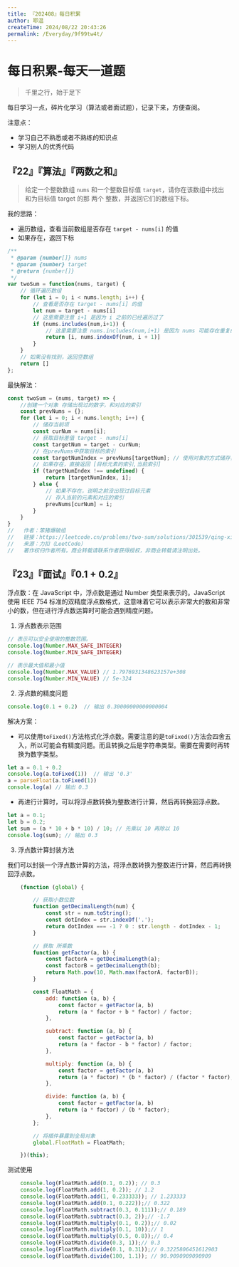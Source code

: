 ```yaml
---
title: 『202408』每日积累
author: 耶温
createTime: 2024/08/22 20:43:26
permalink: /Everyday/9f99tw4t/
---
```

# 每日积累-每天一道题

> 千里之行，始于足下 

每日学习一点，碎片化学习（算法或者面试题），记录下来，方便查阅。

注意点：
-   学习自己不熟悉或者不熟练的知识点
-   学习别人的优秀代码

## 『22』『算法』『两数之和』

> 给定一个整数数组 `nums` 和一个整数目标值 `target`，请你在该数组中找出 和为目标值 target  的那 两个 整数，并返回它们的数组下标。

我的思路：

-  遍历数组，查看当前数组是否存在 `target - nums[i]` 的值
-  如果存在，返回下标

```js
/**
 * @param {number[]} nums
 * @param {number} target
 * @return {number[]}
 */
var twoSum = function(nums, target) {
    // 循环遍历数组
    for (let i = 0; i < nums.length; i++) {
        // 查看是否存在 target - nums[i] 的值
        let num = target - nums[i]
        // 这里需要注意 i+1 是因为 i 之前的已经遍历过了
        if (nums.includes(num,i+1)) {
            // 这里需要注意 nums.includes(num,i+1) 是因为 nums 可能存在重复的元素
            return [i, nums.indexOf(num, i + 1)]
        }
    }
    // 如果没有找到，返回空数组
    return []
};
```
最快解法：

```js
const twoSum = (nums, target) => {
    //创建一个对象 存储出现过的数字，和对应的索引
    const prevNums = {};
    for (let i = 0; i < nums.length; i++) {
        // 储存当前项      
        const curNum = nums[i];
        // 获取目标差值 target - nums[i]                 
        const targetNum = target - curNum;
        // 在prevNums中获取目标的索引        
        const targetNumIndex = prevNums[targetNum]; // 使用对象的方式储存，获取值会更快
        // 如果存在，直接返回 [目标元素的索引,当前索引]      
        if (targetNumIndex !== undefined) {
            return [targetNumIndex, i];
        } else {
            // 如果不存在，说明之前没出现过目标元素  
            // 存入当前的元素和对应的索引                      
            prevNums[curNum] = i;
        }
    }
}
//   作者：笨猪爆破组
//   链接：https://leetcode.cn/problems/two-sum/solutions/301539/qing-xi-de-bian-liang-ming-ming-bang-zhu-ji-yi-bu-/
//   来源：力扣（LeetCode）
//   著作权归作者所有。商业转载请联系作者获得授权，非商业转载请注明出处。
```



## 『23』『面试』『0.1 + 0.2』

浮点数：在 JavaScript 中，浮点数是通过 Number 类型来表示的。JavaScript 使用 IEEE 754 标准的双精度浮点数格式，这意味着它可以表示非常大的数和非常小的数，但在进行浮点数运算时可能会遇到精度问题。

1. 浮点数表示范围
```js
// 表示可以安全使用的整数范围。
console.log(Number.MAX_SAFE_INTEGER)
console.log(Number.MIN_SAFE_INTEGER)

// 表示最大值和最小值
console.log(Number.MAX_VALUE) // 1.7976931348623157e+308
console.log(Number.MIN_VALUE) // 5e-324
```

2. 浮点数的精度问题

```js
console.log(0.1 + 0.2)  // 输出 0.30000000000000004
```
解决方案：
-   可以使用`toFixed()`方法格式化浮点数。需要注意的是`toFixed()`方法会四舍五入，所以可能会有精度问题。而且转换之后是字符串类型。需要在需要时再转换为数字类型。

```js
let a = 0.1 + 0.2
console.log(a.toFixed(1))  // 输出 '0.3'
a = parseFloat(a.toFixed(1)) 
console.log(a) // 输出 0.3
```
-   再进行计算时，可以将浮点数转换为整数进行计算，然后再转换回浮点数。

```js
let a = 0.1;
let b = 0.2;
let sum = (a * 10 + b * 10) / 10; // 先乘以 10 再除以 10
console.log(sum); // 输出 0.3
```


3. 浮点数计算封装方法

我们可以封装一个浮点数计算的方法，将浮点数转换为整数进行计算，然后再转换回浮点数。

```js
    (function (global) {

        // 获取小数位数
        function getDecimalLength(num) {
            const str = num.toString();
            const dotIndex = str.indexOf('.');
            return dotIndex === -1 ? 0 : str.length - dotIndex - 1;
        }

        // 获取 所乘数
        function getFactor(a, b) {
            const factorA = getDecimalLength(a);
            const factorB = getDecimalLength(b);
            return Math.pow(10, Math.max(factorA, factorB));
        }

        const FloatMath = {
            add: function (a, b) {
                const factor = getFactor(a, b)
                return (a * factor + b * factor) / factor;
            },

            subtract: function (a, b) {
                const factor = getFactor(a, b)
                return (a * factor - b * factor) / factor;
            },

            multiply: function (a, b) {
                const factor = getFactor(a, b)
                return (a * factor) * (b * factor) / (factor * factor);
            },

            divide: function (a, b) {
                const factor = getFactor(a, b)
                return (a * factor) / (b * factor);
            },
        };

        // 将插件暴露到全局对象
        global.FloatMath = FloatMath;

    })(this);
```
测试使用

```js
    console.log(FloatMath.add(0.1, 0.2)); // 0.3
    console.log(FloatMath.add(1, 0.2)); // 1.2
    console.log(FloatMath.add(1, 0.233333)); // 1.233333
    console.log(FloatMath.add(0.1, 0.222));// 0.322
    console.log(FloatMath.subtract(0.3, 0.111));// 0.189
    console.log(FloatMath.subtract(0.3, 2));// -1.7
    console.log(FloatMath.multiply(0.1, 0.2));// 0.02
    console.log(FloatMath.multiply(0.1, 10));// 1
    console.log(FloatMath.multiply(0.5, 0.8));// 0.4
    console.log(FloatMath.divide(0.3, 1));// 0.3
    console.log(FloatMath.divide(0.1, 0.31));// 0.3225806451612903
    console.log(FloatMath.divide(100, 1.1)); // 90.9090909090909
```

